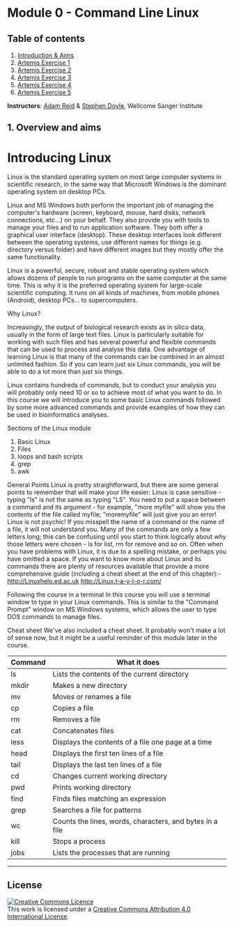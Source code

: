 # Module 0 - Command Line Linux


## Table of contents
1. [Introduction & Aims](#introduction)
2. [Artemis Exercise 1](#exercise1)
3. [Artemis Exercise 2](#exercise2)
4. [Artemis Exercise 3](#exercise3)
5. [Artemis Exercise 4](#exercise4)
6. [Artemis Exercise 5](#exercise5)

**Instructors**: [Adam Reid](mailto:ar11@sanger.ac.uk) & [Stephen Doyle](mailto:sd21@sanger.ac.uk), Wellcome Sanger Institute





## 1. Overview and aims <a name="introduction"></a>

# Introducing Linux

Linux is the standard operating system on most large computer systems in scientific research, in the same way that Microsoft Windows is the dominant operating system on desktop PCs.

Linux and MS Windows both perform the important job of managing the computer's hardware (screen, keyboard, mouse, hard disks, network connections, etc...) on your behalf. They also provide you with tools to manage your files and to run application software. They both offer a graphical user interface (desktop). These desktop interfaces look different between the operating systems, use different names for things (e.g. directory versus folder) and have different images but they mostly offer the same functionality. 

Linux is a powerful, secure, robust and stable operating system which allows dozens of people to run programs on the same computer at the same time. This is why it is the preferred operating system for large-scale scientific computing. It runs on all kinds of machines, from mobile phones (Android), desktop PCs... to supercomputers.

Why Linux?

Increasingly, the output of biological research exists as in silico data, usually in the form of large text files. Linux is particularly suitable for working with such files and has several powerful and flexible commands that can be used to process and analyse this data. One advantage of learning Linux is that many of the commands can be combined in an almost unlimited fashion. So if you can learn just six Linux commands, you will be able to do a lot more than just six things.

Linux contains hundreds of commands, but to conduct your analysis you will probably only need 10 or so to achieve most of what you want to do. In this course we will introduce you to some basic Linux commands followed by some more advanced commands and provide examples of how they can be used in bioinformatics analyses.

Sections of the Linux module
1. Basic Linux
2. Files
3. loops and bash scripts
4. grep
5. awk

General Points
Linux is pretty straightforward, but there are some general points to remember that will make your life easier:
Linux is case sensitive - typing "ls" is not the same as typing "LS".
You need to put a space between a command and its argument - for example, "more myfile" will show you the contents of the file called myfile; "moremyfile" will just give you an error!
Linux is not psychic! If you misspell the name of a command or the name of a file, it will not understand you.
Many of the commands are only a few letters long; this can be confusing until you start to think logically about why those letters were chosen - ls for list, rm for remove and so on.
Often when you have problems with Linux, it is due to a spelling mistake, or perhaps you have omitted a space.
If you want to know more about Linux and its commands there are plenty of resources available that provide a more comprehensive guide (including a cheat sheet at the end of this chapter):- 
 http://Linuxhelp.ed.ac.uk 
 http://Linux.t-a-y-l-o-r.com/


Following the course in a terminal
In this course you will use a terminal window to type in your Linux commands. This is similar to the "Command Prompt" window on MS Windows systems, which allows the user to type DOS commands to manage files.

Cheat sheet
We've also included a cheat sheet. It probably won't make a lot of sense now, but it might be a useful reminder of this module later in the course.


|Command|What it does|
|-------|------------|
|ls|Lists the contents of the current directory|
|mkdir|Makes a new directory|
|mv|Moves or renames a file|
|cp|Copies a file|
|rm|Removes a file|
|cat|Concatenates files|
|less|Displays the contents of a file one page at a time|
|head|Displays the first ten lines of a file|
|tail|Displays the last ten lines of a file|
|cd|Changes current working directory|
|pwd|Prints working directory|
|find|Finds files matching an expression|
|grep|Searches a file for patterns|
|wc|Counts the lines, words, characters, and bytes in a file|
|kill|Stops a process|
|jobs|Lists the processes that are running|


******
## License
<a rel="license" href="http://creativecommons.org/licenses/by/4.0/"><img alt="Creative Commons Licence" style="border-width:0" src="https://i.creativecommons.org/l/by/4.0/88x31.png" /></a><br />This work is licensed under a <a rel="license" href="http://creativecommons.org/licenses/by/4.0/">Creative Commons Attribution 4.0 International License</a>.
